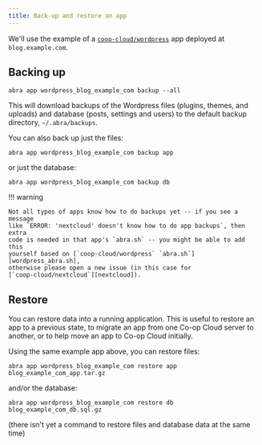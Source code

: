 ```yaml
---
title: Back-up and restore an app
---
```


We'll use the example of a [`coop-cloud/wordpress`][wordpress] app deployed at
`blog.example.com`.

## Backing up

```
abra app wordpress_blog_example_com backup --all
```

This will download backups of the Wordpress files (plugins, themes, and uploads)
and database (posts, settings and users) to the default backup directory,
`~/.abra/backups`.

You can also back up just the files:

```
abra app wordpress_blog_example_com backup app
```

or just the database:

```
abra app wordpress_blog_example_com backup db
```

!!! warning

    Not all types of apps know how to do backups yet -- if you see a message
    like `ERROR: 'nextcloud' doesn't know how to do app backups`, then extra
    code is needed in that app's `abra.sh` -- you might be able to add this
    yourself based on [`coop-cloud/wordpress` `abra.sh`][wordpress_abra.sh],
    otherwise please open a new issue (in this case for
    [`coop-cloud/nextcloud`][nextcloud]).

## Restore

You can restore data into a running application. This is useful to restore an
app to a previous state, to migrate an app from one Co-op Cloud server to
another, or to help move an app to Co-op Cloud initially.

Using the same example app above, you can restore files:

```
abra app wordpress_blog_example_com restore app blog_example_com_app.tar.gz
```

and/or the database:

```
abra app wordpress_blog_example_com restore db blog_example_com_db.sql.gz
```

(there isn't yet a command to restore files and database data at the same time)

[wordpress]: https://git.autonomic.zone/coop-cloud/wordpress
[wordpress_abra.sh]: https://git.autonomic.zone/coop-cloud/wordpress/src/branch/master/abra.sh
[nextcloud]: https://git.autonomic.zone/coop-cloud/nextcloud
